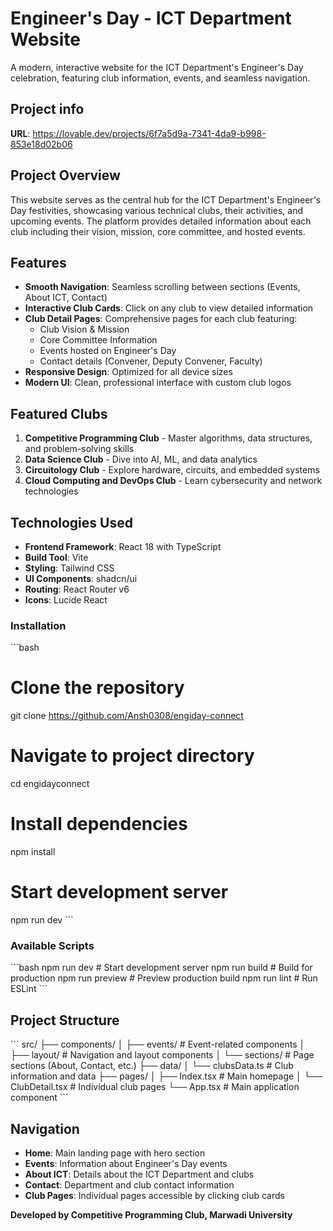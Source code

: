 # Engineer's Day - ICT Department Website

A modern, interactive website for the ICT Department's Engineer's Day celebration, featuring club information, events, and seamless navigation.

## Project info

**URL**: https://lovable.dev/projects/6f7a5d9a-7341-4da9-b998-853e18d02b06

## Project Overview

This website serves as the central hub for the ICT Department's Engineer's Day festivities, showcasing various technical clubs, their activities, and upcoming events. The platform provides detailed information about each club including their vision, mission, core committee, and hosted events.

## Features

- **Smooth Navigation**: Seamless scrolling between sections (Events, About ICT, Contact)
- **Interactive Club Cards**: Click on any club to view detailed information
- **Club Detail Pages**: Comprehensive pages for each club featuring:
  - Club Vision & Mission
  - Core Committee Information
  - Events hosted on Engineer's Day
  - Contact details (Convener, Deputy Convener, Faculty)
- **Responsive Design**: Optimized for all device sizes
- **Modern UI**: Clean, professional interface with custom club logos

## Featured Clubs

1. **Competitive Programming Club** - Master algorithms, data structures, and problem-solving skills
2. **Data Science Club** - Dive into AI, ML, and data analytics
3. **Circuitology Club** - Explore hardware, circuits, and embedded systems
4. **Cloud Computing and DevOps Club** - Learn cybersecurity and network technologies

## Technologies Used

- **Frontend Framework**: React 18 with TypeScript
- **Build Tool**: Vite
- **Styling**: Tailwind CSS
- **UI Components**: shadcn/ui
- **Routing**: React Router v6
- **Icons**: Lucide React

### Installation

\`\`\`bash

# Clone the repository

git clone <https://github.com/Ansh0308/engiday-connect>

# Navigate to project directory

cd engidayconnect

# Install dependencies

npm install

# Start development server

npm run dev
\`\`\`

### Available Scripts

\`\`\`bash
npm run dev # Start development server
npm run build # Build for production
npm run preview # Preview production build
npm run lint # Run ESLint
\`\`\`

## Project Structure

\`\`\`
src/
├── components/
│ ├── events/ # Event-related components
│ ├── layout/ # Navigation and layout components
│ └── sections/ # Page sections (About, Contact, etc.)
├── data/
│ └── clubsData.ts # Club information and data
├── pages/
│ ├── Index.tsx # Main homepage
│ └── ClubDetail.tsx # Individual club pages
└── App.tsx # Main application component
\`\`\`

## Navigation

- **Home**: Main landing page with hero section
- **Events**: Information about Engineer's Day events
- **About ICT**: Details about the ICT Department and clubs
- **Contact**: Department and club contact information
- **Club Pages**: Individual pages accessible by clicking club cards

**Developed by Competitive Programming Club, Marwadi University**
